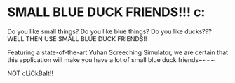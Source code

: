 # SMALL BLUE DUCK FRIENDS!!! c:

Do you like small things? Do you like blue things? Do you like ducks??? WELL THEN USE SMALL BLUE DUCK FRIENDS!!

Featuring a state-of-the-art Yuhan Screeching Simulator, we are certain that this application will make you have a lot of small blue duck friends~~~~

NOT cLiCkBaIt!!
